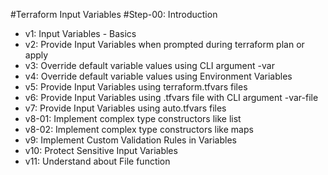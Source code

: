 #Terraform Input Variables
#Step-00: Introduction

- v1: Input Variables - Basics
- v2: Provide Input Variables when prompted during terraform plan or apply
- v3: Override default variable values using CLI argument -var
- v4: Override default variable values using Environment Variables
- v5: Provide Input Variables using terraform.tfvars files
- v6: Provide Input Variables using <any-name>.tfvars file with CLI argument -var-file
- v7: Provide Input Variables using auto.tfvars files
- v8-01: Implement complex type constructors like list
- v8-02: Implement complex type constructors like maps
- v9: Implement Custom Validation Rules in Variables
- v10: Protect Sensitive Input Variables
- v11: Understand about File function
